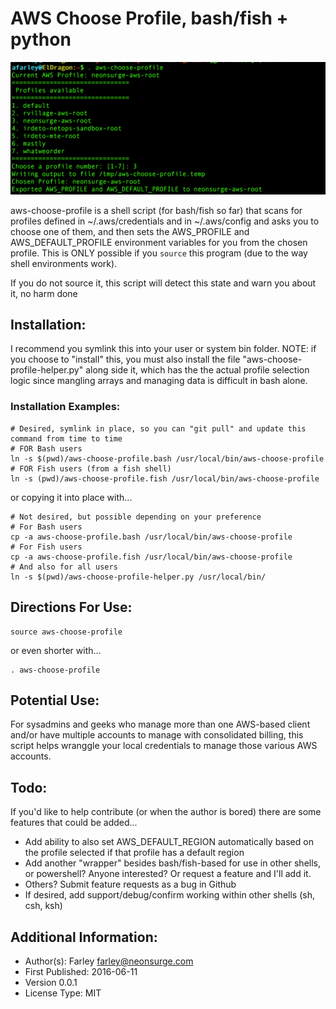 # AWS Choose Profile, bash/fish + python

![Demo of aws-choose-profile](https://raw.githubusercontent.com/AndrewFarley/farley-aws-missing-tools/master/aws-choose-profile/demo.png "Demo of AWS Choose Profile helper")

aws-choose-profile is a shell script (for bash/fish so far) that scans for profiles defined in ~/.aws/credentials and in ~/.aws/config and asks you to choose one of them, and then sets the AWS_PROFILE and AWS_DEFAULT_PROFILE environment variables for you from the chosen profile.  This is ONLY
possible if you `source` this program (due to the way shell environments work).

If you do not source it, this script will detect this state and warn you about it, no harm done

## Installation:
I recommend you symlink this into your user or system bin folder.  NOTE: if you choose to "install" this, you must also install
the file "aws-choose-profile-helper.py" along side it, which has the the actual profile selection logic since mangling arrays and managing data is difficult in bash alone.

### Installation Examples:

```
# Desired, symlink in place, so you can "git pull" and update this command from time to time
# FOR Bash users
ln -s $(pwd)/aws-choose-profile.bash /usr/local/bin/aws-choose-profile
# FOR Fish users (from a fish shell)
ln -s (pwd)/aws-choose-profile.fish /usr/local/bin/aws-choose-profile
```
or copying it into place with...
```
# Not desired, but possible depending on your preference
# For Bash users
cp -a aws-choose-profile.bash /usr/local/bin/aws-choose-profile
# For Fish users
cp -a aws-choose-profile.fish /usr/local/bin/aws-choose-profile
# And also for all users
ln -s $(pwd)/aws-choose-profile-helper.py /usr/local/bin/
```

## Directions For Use:
```
source aws-choose-profile
```
or even shorter with...
```
. aws-choose-profile
```

## Potential Use:
For sysadmins and geeks who manage more than one AWS-based client and/or have multiple accounts to manage with consolidated billing, this script helps wranggle your local credentials to manage those various AWS accounts.


## Todo:
If you'd like to help contribute (or when the author is bored) there are some features that could be added...
- Add ability to also set AWS_DEFAULT_REGION automatically based on the profile selected if that profile has a default region
- Add another "wrapper" besides bash/fish-based for use in other shells, or powershell?  Anyone interested?  Or request a feature and I'll add it.
- Others?  Submit feature requests as a bug in Github
- If desired, add support/debug/confirm working within other shells (sh, csh, ksh)

## Additional Information:
- Author(s): Farley farley@neonsurge.com
- First Published: 2016-06-11
- Version 0.0.1
- License Type: MIT
